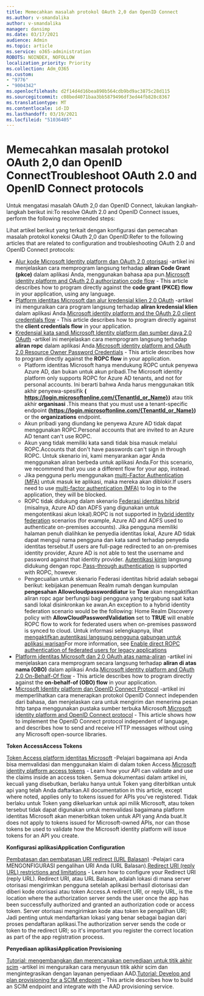 ```yaml
---
title: Memecahkan masalah protokol OAuth 2,0 dan OpenID Connect
ms.author: v-smandalika
author: v-smandalika
manager: dansimp
ms.date: 03/17/2021
audience: Admin
ms.topic: article
ms.service: o365-administration
ROBOTS: NOINDEX, NOFOLLOW
localization_priority: Priority
ms.collection: Adm_O365
ms.custom:
- "9776"
- "9004342"
ms.openlocfilehash: d2f14d4d16bea890b564cdb9bd9ac3875c28d115
ms.sourcegitcommit: c08bed4071baa3bb5879496df3ed44fb828c8367
ms.translationtype: MT
ms.contentlocale: id-ID
ms.lasthandoff: 03/19/2021
ms.locfileid: "51036405"
---
```

# <a name="troubleshoot-oauth-20-and-openid-connect-protocols"></a><span data-ttu-id="d43d3-102">Memecahkan masalah protokol OAuth 2,0 dan OpenID Connect</span><span class="sxs-lookup"><span data-stu-id="d43d3-102">Troubleshoot OAuth 2.0 and OpenID Connect protocols</span></span>

<span data-ttu-id="d43d3-103">Untuk mengatasi masalah OAuth 2,0 dan OpenID Connect, lakukan langkah-langkah berikut ini:</span><span class="sxs-lookup"><span data-stu-id="d43d3-103">To resolve OAuth 2.0 and OpenID Connect issues, perform the following recommended steps:</span></span>

<span data-ttu-id="d43d3-104">Lihat artikel berikut yang terkait dengan konfigurasi dan pemecahan masalah protokol koneksi OAuth 2,0 dan OpenID:</span><span class="sxs-lookup"><span data-stu-id="d43d3-104">Refer to the following articles that are related to configuration and troubleshooting OAuth 2.0 and OpenID Connect protocols:</span></span>

- <span data-ttu-id="d43d3-105">[Alur kode Microsoft Identity platform dan OAuth 2,0 otorisasi](https://docs.microsoft.com/azure/active-directory/develop/v2-oauth2-auth-code-flow) -artikel ini menjelaskan cara memprogram langsung terhadap **aliran Code Grant (pkce)** dalam aplikasi Anda, menggunakan bahasa apa pun.</span><span class="sxs-lookup"><span data-stu-id="d43d3-105">[Microsoft identity platform and OAuth 2.0 authorization code flow](https://docs.microsoft.com/azure/active-directory/develop/v2-oauth2-auth-code-flow) - This article describes how to program directly against the **code grant (PKCE) flow** in your application, using any language.</span></span>
- <span data-ttu-id="d43d3-106">[Platform identitas Microsoft dan alur kredensial klien 2,0 OAuth](https://docs.microsoft.com/azure/active-directory/develop/v2-oauth2-client-creds-grant-flow) -artikel ini menguraikan cara program langsung terhadap **aliran kredensial klien** dalam aplikasi Anda.</span><span class="sxs-lookup"><span data-stu-id="d43d3-106">[Microsoft identity platform and the OAuth 2.0 client credentials flow](https://docs.microsoft.com/azure/active-directory/develop/v2-oauth2-client-creds-grant-flow) - This article describes how to program directly against the **client credentials flow** in your application.</span></span>
- <span data-ttu-id="d43d3-107">[Kredensial kata sandi Microsoft Identity platform dan sumber daya 2,0 OAuth](https://docs.microsoft.com/azure/active-directory/develop/v2-oauth-ropc) -artikel ini menjelaskan cara memprogram langsung terhadap **aliran ropc** dalam aplikasi Anda.</span><span class="sxs-lookup"><span data-stu-id="d43d3-107">[Microsoft identity platform and OAuth 2.0 Resource Owner Password Credentials](https://docs.microsoft.com/azure/active-directory/develop/v2-oauth-ropc) - This article describes how to program directly against the **ROPC flow** in your application.</span></span>
    - <span data-ttu-id="d43d3-108">Platform identitas Microsoft hanya mendukung ROPC untuk penyewa Azure AD, dan bukan untuk akun pribadi.</span><span class="sxs-lookup"><span data-stu-id="d43d3-108">The Microsoft identity platform only supports ROPC for Azure AD tenants, and not for personal accounts.</span></span> <span data-ttu-id="d43d3-109">Ini berarti bahwa Anda harus menggunakan titik akhir penyewa-spesifik **( https://login.microsoftonline.com/{TenantId_or_Name})** atau titik akhir **organisasi** .</span><span class="sxs-lookup"><span data-stu-id="d43d3-109">This means that you must use a tenant-specific endpoint **(https://login.microsoftonline.com/{TenantId_or_Name})** or the **organizations** endpoint.</span></span>
    - <span data-ttu-id="d43d3-110">Akun pribadi yang diundang ke penyewa Azure AD tidak dapat menggunakan ROPC.</span><span class="sxs-lookup"><span data-stu-id="d43d3-110">Personal accounts that are invited to an Azure AD tenant can't use ROPC.</span></span>
    - <span data-ttu-id="d43d3-111">Akun yang tidak memiliki kata sandi tidak bisa masuk melalui ROPC.</span><span class="sxs-lookup"><span data-stu-id="d43d3-111">Accounts that don't have passwords can't sign in through ROPC.</span></span> <span data-ttu-id="d43d3-112">Untuk skenario ini, kami menyarankan agar Anda menggunakan aliran berbeda untuk aplikasi Anda.</span><span class="sxs-lookup"><span data-stu-id="d43d3-112">For this scenario, we recommend that you use a different flow for your app, instead.</span></span>
    - <span data-ttu-id="d43d3-113">Jika pengguna perlu menggunakan [multi-Factor Authentication (MFA)](https://docs.microsoft.com/azure/active-directory/authentication/concept-mfa-howitworks) untuk masuk ke aplikasi, maka mereka akan diblokir.</span><span class="sxs-lookup"><span data-stu-id="d43d3-113">If users need to use [multi-factor authentication (MFA)](https://docs.microsoft.com/azure/active-directory/authentication/concept-mfa-howitworks) to log in to the application, they will be blocked.</span></span>
    - <span data-ttu-id="d43d3-114">ROPC tidak didukung dalam skenario [Federasi identitas hibrid](https://docs.microsoft.com/azure/active-directory/hybrid/whatis-fed) (misalnya, Azure AD dan ADFS yang digunakan untuk mengotentikasi akun lokal).</span><span class="sxs-lookup"><span data-stu-id="d43d3-114">ROPC is not supported in [hybrid identity federation](https://docs.microsoft.com/azure/active-directory/hybrid/whatis-fed) scenarios (for example, Azure AD and ADFS used to authenticate on-premises accounts).</span></span> <span data-ttu-id="d43d3-115">Jika pengguna memiliki halaman penuh dialihkan ke penyedia identitas lokal, Azure AD tidak dapat menguji nama pengguna dan kata sandi terhadap penyedia identitas tersebut.</span><span class="sxs-lookup"><span data-stu-id="d43d3-115">If users are full-page redirected to an on-premises identity provider, Azure AD is not able to test the username and password against that identity provider.</span></span> <span data-ttu-id="d43d3-116">[Autentikasi kirim](https://docs.microsoft.com/azure/active-directory/hybrid/how-to-connect-pta) langsung didukung dengan ropc.</span><span class="sxs-lookup"><span data-stu-id="d43d3-116">[Pass-through authentication](https://docs.microsoft.com/azure/active-directory/hybrid/how-to-connect-pta) is supported with ROPC, however.</span></span>
    - <span data-ttu-id="d43d3-117">Pengecualian untuk skenario Federasi identitas hibrid adalah sebagai berikut: kebijakan penemuan Realm rumah dengan kumpulan **pengesahan Allowcloudpassworddiatur** ke **True** akan mengaktifkan aliran ropc agar berfungsi bagi pengguna yang tergabung saat kata sandi lokal disinkronkan ke awan.</span><span class="sxs-lookup"><span data-stu-id="d43d3-117">An exception to a hybrid identity federation scenario would be the following: Home Realm Discovery policy with **AllowCloudPasswordValidation** set to **TRUE** will enable ROPC flow to work for federated users when on-premises password is synced to cloud.</span></span> <span data-ttu-id="d43d3-118">Untuk informasi selengkapnya, lihat [mengaktifkan autentikasi langsung pengguna gabungan untuk aplikasi warisan](https://docs.microsoft.com/azure/active-directory/manage-apps/configure-authentication-for-federated-users-portal#enable-direct-ropc-authentication-of-federated-users-for-legacy-applications)</span><span class="sxs-lookup"><span data-stu-id="d43d3-118">For more information, see [Enable direct ROPC authentication of federated users for legacy applications](https://docs.microsoft.com/azure/active-directory/manage-apps/configure-authentication-for-federated-users-portal#enable-direct-ropc-authentication-of-federated-users-for-legacy-applications)</span></span> 
- <span data-ttu-id="d43d3-119">[Platform identitas Microsoft dan 2,0 OAuth atas nama-aliran](https://docs.microsoft.com/azure/active-directory/develop/v2-oauth2-on-behalf-of-flow) -artikel ini menjelaskan cara memprogram secara langsung terhadap **aliran di atas nama (OBO)** dalam aplikasi Anda.</span><span class="sxs-lookup"><span data-stu-id="d43d3-119">[Microsoft identity platform and OAuth 2.0 On-Behalf-Of flow](https://docs.microsoft.com/azure/active-directory/develop/v2-oauth2-on-behalf-of-flow) - This article describes how to program directly against the **on-behalf-of (OBO) flow** in your application.</span></span>
- <span data-ttu-id="d43d3-120">[Microsoft Identity platform dan OpenID Connect Protocol](https://docs.microsoft.com/azure/active-directory/develop/v2-protocols-oidc) -artikel ini memperlihatkan cara menerapkan protokol OpenID Connect independen dari bahasa, dan menjelaskan cara untuk mengirim dan menerima pesan http tanpa menggunakan pustaka sumber terbuka Microsoft.</span><span class="sxs-lookup"><span data-stu-id="d43d3-120">[Microsoft identity platform and OpenID Connect protocol](https://docs.microsoft.com/azure/active-directory/develop/v2-protocols-oidc) - This article shows how to implement the OpenID Connect protocol independent of language, and describes how to send and receive HTTP messages without using any Microsoft open-source libraries.</span></span>

<span data-ttu-id="d43d3-121">**Token Access**</span><span class="sxs-lookup"><span data-stu-id="d43d3-121">**Access Tokens**</span></span>

<span data-ttu-id="d43d3-122">[Token Access platform identitas Microsoft](https://docs.microsoft.com/azure/active-directory/develop/access-tokens) -Pelajari bagaimana api Anda bisa memvalidasi dan menggunakan klaim di dalam token Access.</span><span class="sxs-lookup"><span data-stu-id="d43d3-122">[Microsoft identity platform access tokens](https://docs.microsoft.com/azure/active-directory/develop/access-tokens) - Learn how your API can validate and use the claims inside an access token.</span></span> <span data-ttu-id="d43d3-123">Semua dokumentasi dalam artikel ini, kecuali yang disebutkan, berlaku hanya untuk Token yang diterbitkan untuk api yang telah Anda daftarkan.</span><span class="sxs-lookup"><span data-stu-id="d43d3-123">All documentation in this article, except where noted, applies only to tokens issued for APIs you've registered.</span></span> <span data-ttu-id="d43d3-124">Tidak berlaku untuk Token yang dikeluarkan untuk api milik Microsoft, atau token tersebut tidak dapat digunakan untuk memvalidasi bagaimana platform identitas Microsoft akan menerbitkan token untuk API yang Anda buat.</span><span class="sxs-lookup"><span data-stu-id="d43d3-124">It does not apply to tokens issued for Microsoft-owned APIs, nor can those tokens be used to validate how the Microsoft identity platform will issue tokens for an API you create.</span></span>

<span data-ttu-id="d43d3-125">**Konfigurasi aplikasi**</span><span class="sxs-lookup"><span data-stu-id="d43d3-125">**Application Configuration**</span></span>

<span data-ttu-id="d43d3-126">[Pembatasan dan pembatasan URI redirect (URL Balasan)](https://docs.microsoft.com/azure/active-directory/develop/reply-url) -Pelajari cara MENGONFIGURASI pengalihan URI Anda (URL Balasan).</span><span class="sxs-lookup"><span data-stu-id="d43d3-126">[Redirect URI (reply URL) restrictions and limitations](https://docs.microsoft.com/azure/active-directory/develop/reply-url) - Learn how to configure your Redirect URI (reply URL).</span></span> <span data-ttu-id="d43d3-127">Redirect URI, atau URL Balasan, adalah lokasi di mana server otorisasi mengirimkan pengguna setelah aplikasi berhasil diotorisasi dan diberi kode otorisasi atau token Access.</span><span class="sxs-lookup"><span data-stu-id="d43d3-127">A redirect URI, or reply URL, is the location where the authorization server sends the user once the app has been successfully authorized and granted an authorization code or access token.</span></span> <span data-ttu-id="d43d3-128">Server otorisasi mengirimkan kode atau token ke pengalihan URI; Jadi penting untuk mendaftarkan lokasi yang benar sebagai bagian dari proses pendaftaran aplikasi.</span><span class="sxs-lookup"><span data-stu-id="d43d3-128">The authorization server sends the code or token to the redirect URI; so it's important you register the correct location as part of the app registration process.</span></span>

<span data-ttu-id="d43d3-129">**Penyediaan aplikasi**</span><span class="sxs-lookup"><span data-stu-id="d43d3-129">**Application Provisioning**</span></span>

<span data-ttu-id="d43d3-130">[Tutorial: mengembangkan dan merencanakan penyediaan untuk titik akhir scim](https://docs.microsoft.com/azure/active-directory/app-provisioning/use-scim-to-provision-users-and-groups) -artikel ini menguraikan cara menyusun titik akhir scim dan mengintegrasikan dengan layanan penyediaan AAD.</span><span class="sxs-lookup"><span data-stu-id="d43d3-130">[Tutorial: Develop and plan provisioning for a SCIM endpoint](https://docs.microsoft.com/azure/active-directory/app-provisioning/use-scim-to-provision-users-and-groups) - This article describes how to build an SCIM endpoint and integrate with the AAD provisioning service.</span></span>



